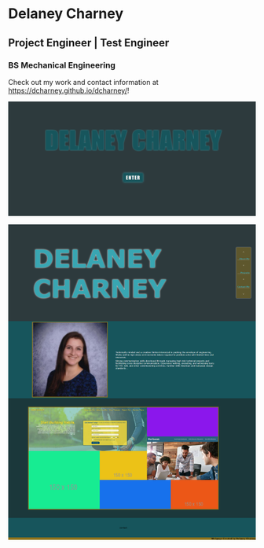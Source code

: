 # Delaney Charney
## Project Engineer | Test Engineer
### BS Mechanical Engineering

Check out my work and contact information at https://dcharney.github.io/dcharney/!

![Image of Dcharney REF](./splash-screenshot.png)

![Image of horiseon REF](./home-screenshot.png)



<!--
**dcharney/dcharney** is a ✨ _special_ ✨ repository because its `README.md` (this file) appears on your GitHub profile.

### Challenge Assignment #2: Professional Portfolio

This webpage was built by Delaney Charney for Challenge Assignment No.2 of the UCF Coding Bootcamp. The requirements for the assignment are detailed below.

---

## User Story

    AS AN employer
        I WANT to view a potential employee's deployed portfolio of work samples
        SO THAT I can review samples of their work and assess whether they're a good candidate for an open position

---

## Acceptance Criteria

    GIVEN I need to sample a potential employee's previous work
        WHEN I load their portfolio
            THEN I am presented with the developer's name, a recent photo, and links to sections about them, their work, and how to contact them
        WHEN I click one of the links in the navigation
            THEN the UI scrolls to the corresponding section
        WHEN I click on the link to the section about their work
            THEN the UI scrolls to a section with titled images of the developer's applications
        WHEN I am presented with the developer's first application
            THEN that application's image should be larger in size than the others
        WHEN I click on the images of the applications
            THEN I am taken to that deployed application
        WHEN I resize the page or view the site on various screens and devices
            THEN I am presented with a responsive layout that adapts to my viewport

---

## Mock-Up

![Image of sample portfolio page](https://courses.bootcampspot.com/courses/306/files/261047/download)

---

## Grading Requirements

This challenge is graded based on the following criteria:

### Technical Acceptance Criteria: 40%
    Satisfies all of the above acceptance criteria.

### Deployment: 32%
    Application deployed at live URL.
    Application loads with no errors.
    Application GitHub URL submitted.
    GitHub repository that contains application code.

### Application Quality: 15%
    Application resembles the mock-up functionality provided in the Challenge instructions.

### Repository Quality: 13%
    Repository has a unique name.
    Repository follows best practices for file structure and naming conventions.
    Repository follows best practices for class/id naming conventions, indentation, quality comments, etc.
    Repository contains multiple descriptive commit messages.
    Repository contains quality README file with description, screenshot, and link to deployed application.

-->